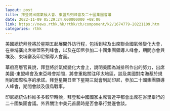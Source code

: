 ```yaml
---
layout: post
title: 拜登將出席氣候大會、東盟系列峰會及二十國集團會議
date: 2022-11-09 05:29:24.000000000 +08:00
link: https://news.rthk.hk/rthk/ch/component/k2/1674779-20221109.htm
categories: rthk
---
```


美國總統拜登將於星期五起展開外訪行程，包括到埃及出席聯合國氣候變化大會，在柬埔寨出席東盟系列峰會，以及在印尼參加二十國集團領導人峰會，期間亦會與埃及、柬埔寨及印尼領導人會面。

華府高層官員說，拜登將於氣候變化大會上，說明美國為減排所作出的努力，出席美國-東盟峰會及東亞峰會期間，將會重點關注印太地區，談及美國對南海基於規則的國際秩序的承諾。拜登星期日至下星期三就會到訪印尼，參加二十國集團領導人峰會，期間會談及俄烏戰事。

印尼總統佐科維多多較早時說，拜登和中國國家主席習近平都會出席在峇里舉行的二十國集團會議。外界關注中美元首屆時是否會舉行雙邊會談。
